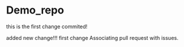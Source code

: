 # Demo_repo


this is the first change commited!


added new change!!!
first change
Associating pull request with issues.


